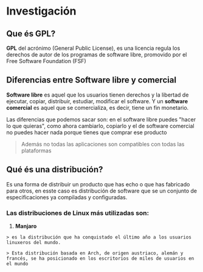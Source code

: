 # Investigación

## Que és GPL?

**GPL** del acrónimo (General Public License), es una licencia regula los derechos de autor
de los programas de software libre,
promovido por el Free Software Foundation (FSF)


## Diferencias entre Software libre y comercial

**Software libre** es aquel que los usuarios tienen derechos y la libertad de ejecutar, 
copiar, distribuir, estudiar, modificar el software.
Y un **software comercial** es aquel que se comercializa, es decir, tiene un fin monetario. 

Las diferencias que podemos sacar son: en el software libre puedes "hacer lo que quieras", 
como ahora cambiarlo, copiarlo y el de software comercial no puedes hacer nada porque tienes 
que comprar ese producto 

> Además no todas las aplicaciones son compatibles con todas las 
  plataformas
  
  ## Qué és una distribución?
  
  Es una forma de distribuir un producto que has echo o que has fabricado para otros, en 
  esste caso es distribución de software que se un conjunto de especificaciones ya compiladas y configuradas.
  
  ### Las distribuciones de Linux más utilizadas son:
  
  1. **Manjaro**
  
    > es la distribución que ha conquistado el último año a los usuarios linuxeros del mundo. 
    
    > Esta distribución basada en Arch, de origen austriaco, alemán y francés, se ha posicionado en los escritorios de miles de usuarios en el mundo 
  
  
  
  
